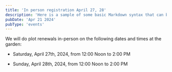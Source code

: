 ```yaml
---
title: 'In person registration April 27, 28'
description: 'Here is a sample of some basic Markdown syntax that can be used when writing Markdown content in Astro.'
pubDate: 'Apr 21 2024'
pubType: 'events'
---
```


We will do plot renewals in-person on the following dates and times at the garden:

- Saturday, April 27th, 2024, from 12:00 Noon to 2:00 PM

- Sunday, April 28th, 2024, from 12:00 Noon to 2:00 PM



